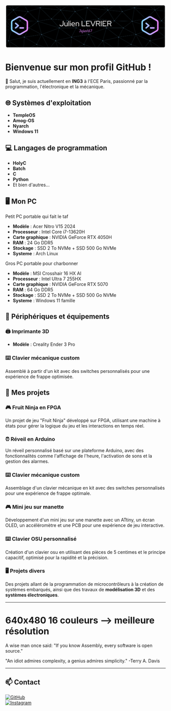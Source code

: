 ![Header](./github-header-banner.png)
# Bienvenue sur mon profil GitHub !

👋 Salut, je suis actuellement en **ING3** à l'ECE Paris, passionné par la programmation, l'électronique et la mécanique.

## 🌐 Systèmes d'exploitation
- **TempleOS**
- **Amog-OS**
- **Nyarch**
- **Windows 11**

## 💻 Langages de programmation
- **HolyC**
- **Batch**
- **C**
- **Python**
- Et bien d'autres...

  
## 🖥️ Mon PC
Petit PC portable qui fait le taf

- **Modèle** : Acer Nitro V15 2024
- **Processeur** : Intel Core i7-13620H
- **Carte graphique** : NVIDIA GeForce RTX 4050H
- **RAM** : 24 Go DDR5
- **Stockage** : SSD 2 To NVMe + SSD 500 Go NVMe
- **Systeme** : Arch Linux

Gros PC portable pour charbonner

- **Modèle** : MSI Crosshair 16 HX AI
- **Processeur** : Intel Ultra 7 255HX
- **Carte graphique** : NVIDIA GeForce RTX 5070
- **RAM** : 64 Go DDR5
- **Stockage** : SSD 2 To NVMe + SSD 500 Go NVMe
- **Systeme** : Windows 11 famille


## 🔧 Périphériques et équipements
### 🖨️ **Imprimante 3D**
- **Modèle** : Creality Ender 3 Pro


### ⌨️ **Clavier mécanique custom**
Assemblé à partir d'un kit avec des switches personnalisés pour une expérience de frappe optimisée.



## 🚀 Mes projets
### 🎮 **Fruit Ninja en FPGA**
Un projet de jeu "Fruit Ninja" développé sur FPGA, utilisant une machine à états pour gérer la logique du jeu et les interactions en temps réel.

### ⏰ **Réveil en Arduino**
Un réveil personnalisé basé sur une plateforme Arduino, avec des fonctionnalités comme l'affichage de l'heure, l'activation de sons et la gestion des alarmes.

### ⌨️ **Clavier mécanique custom**
Assemblage d'un clavier mécanique en kit avec des switches personnalisés pour une expérience de frappe optimale.

### 🎮 **Mini jeu sur manette**
Développement d'un mini jeu sur une manette avec un ATtiny, un écran OLED, un accéléromètre et une PCB pour une expérience de jeu interactive.

### ⌨️ **Clavier OSU personnalisé**
Création d'un clavier osu en utilisant des pièces de 5 centimes et le principe capacitif, optimisé pour la rapidité et la précision.

### 🖥️ **Projets divers**
Des projets allant de la programmation de microcontrôleurs à la création de systèmes embarqués, ainsi que des travaux de **modélisation 3D** et des **systèmes électroniques**.

---

# 640x480 16 couleurs --> meilleure résolution


A wise man once said: "If you know Assembly, every software is open source."

"An idiot admires complexity, a genius admires simplicity." -Terry A. Davis

---

## 📫 Contact

[![GitHub](https://img.shields.io/badge/GitHub-@Jujux167?style=social&logo=github)](https://github.com/Jujux167)  
[![Instagram](https://img.shields.io/badge/Instagram-@julien_levrier-purple?style=social&logo=instagram)](https://www.instagram.com/julien_levrier/)
